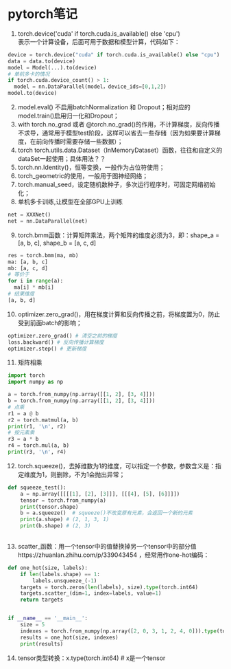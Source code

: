 pytorch笔记
====
1. torch.device('cuda' if torch.cuda.is_available() else 'cpu') <br>
表示一个计算设备，后面可用于数据和模型计算，代码如下：
``` Python
device = torch.device("cuda" if torch.cuda.is_available() else "cpu")
data = data.to(device)
model = Model(...).to(device)
# 单机多卡的情况
if torch.cuda.device_count() > 1:
  model = nn.DataParallel(model，device_ids=[0,1,2])
model.to(device)
```
2. model.eval() 不启用batchNormalization 和 Dropout；相对应的model.train()启用归一化和Dropout；
3. with torch.no_grad 或者 @torch.no_grad()的作用，不计算梯度，反向传播不求导，通常用于模型test阶段，这样可以省去一些存储（因为如果要计算梯度，在前向传播时需要存储一些数据）；
4. torch torch.utils.data.Dataset（InMemoryDataset）函数，往往和自定义的dataSet一起使用；具体用法？？
5. torch.nn.Identity()，恒等变换，一般作为占位符使用；
6. torch_geometric的使用，一般用于图神经网络；
7. torch.manual_seed，设定随机数种子，多次运行程序时，可固定网络初始化；
8. 单机多卡训练,让模型在全部GPU上训练
```Python
net = XXXNet()
net = nn.DataParallel(net)
```
9. torch.bmm函数：计算矩阵乘法，两个矩阵的维度必须为3，即：shape_a = \[a, b, c], shape_b = \[a, c, d]
```Python
res = torch.bmm(ma, mb)
ma: [a, b, c]
mb: [a, c, d]
# 等价于
for i in range(a):
  ma[i] * mb[i]
# 结果维度
[a, b, d]
```
10. optimizer.zero_grad()，用在梯度计算和反向传播之前，将梯度置为0，防止受到前面batch的影响；
```Python
optimizer.zero_grad() # 清空之前的梯度
loss.backward() # 反向传播计算梯度
optimizer.step() # 更新梯度
```
11. 矩阵相乘
```Python
import torch
import numpy as np

a = torch.from_numpy(np.array([[1, 2], [3, 4]]))
b = torch.from_numpy(np.array([[1, 2], [3, 4]]))
# 点乘
r1 = a @ b
r2 = torch.matmul(a, b)
print(r1, '\n', r2)
# 按元素乘
r3 = a * b
r4 = torch.mul(a, b)
print(r3, '\n', r4)
```
12. torch.squeeze()，去掉维数为1的维度，可以指定一个参数，参数含义是：指定维度为1，则删除，不为1会抛出异常；
```Python
def squeeze_test():
    a = np.array([[[[1], [2], [3]]], [[[4], [5], [6]]]])
    tensor = torch.from_numpy(a)
    print(tensor.shape)
    b = a.squeeze()  # squeeze()不改变原有元素，会返回一个新的元素
    print(a.shape) # (2, 1, 3, 1)
    print(b.shape) # (2, 3)
    
```
13. scatter_函数：用一个tensor中的值替换掉另一个tensor中的部分值https://zhuanlan.zhihu.com/p/339043454 ，经常用作one-hot编码：
```Python
def one_hot(size, labels):
    if len(labels.shape) == 1:
        labels.unsqueeze_(-1)
    targets = torch.zeros(len(labels), size).type(torch.int64)
    targets.scatter_(dim=1, index=labels, value=1)
    return targets


if __name__ == '__main__':
    size = 5
    indexes = torch.from_numpy(np.array([2, 0, 3, 1, 2, 4, 0])).type(torch.int64)
    results = one_hot(size, indexes)
    print(results)
```
14. tensor类型转换：x.type(torch.int64) # x是一个tensor
